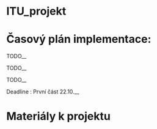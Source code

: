 # ITU_projekt

# Časový plán implementace: 
TODO__

TODO__

TODO__

Deadline : První část 22.10.__

# Materiály k projektu
